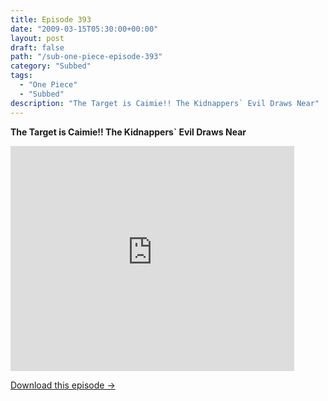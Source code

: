 ```yaml
---
title: Episode 393
date: "2009-03-15T05:30:00+00:00"
layout: post
draft: false
path: "/sub-one-piece-episode-393"
category: "Subbed"
tags:
  - "One Piece"
  - "Subbed"
description: "The Target is Caimie!! The Kidnappers` Evil Draws Near"
---
```


**The Target is Caimie!! The Kidnappers` Evil Draws Near**

<iframe width="640" height="360" src="https://www.rapidvideo.com/e/FXV107ANPC" frameborder="0" marginwidth=0 marginheight=0 scrolling=no allowfullscreen style="max-width:90%;"></iframe>

<a href="http://ouo.io/qs/eCodkFEQ?s=https://www.rapidvideo.com/d/FXV107ANPC" class="styled_a">Download this episode →</a>

